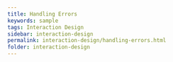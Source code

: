 ```yaml
---
title: Handling Errors
keywords: sample
tags: Interaction Design
sidebar: interaction-design
permalink: interaction-design/handling-errors.html
folder: interaction-design
---
```

